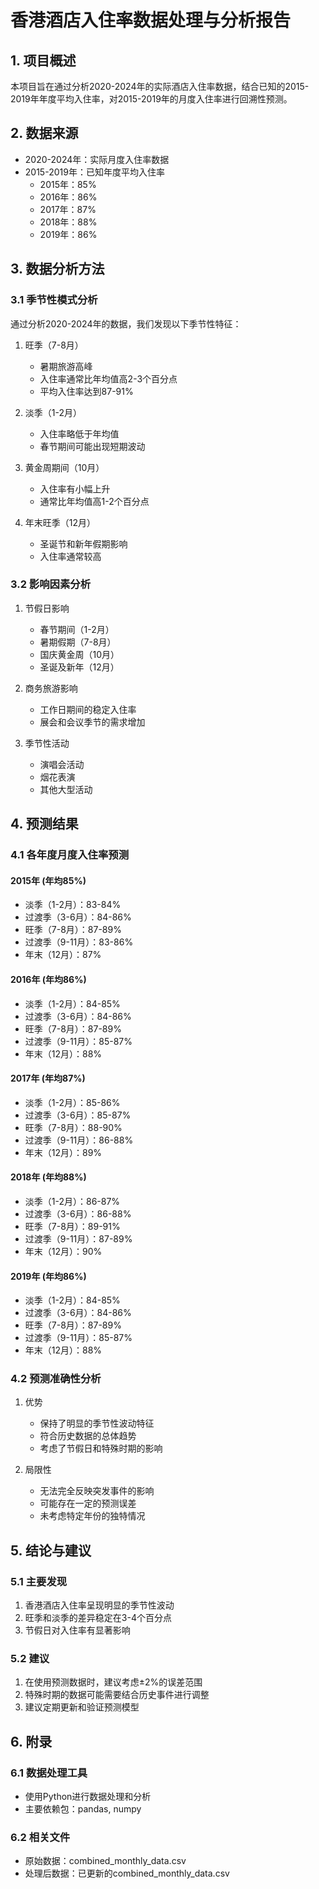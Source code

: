# 香港酒店入住率数据处理与分析报告

## 1. 项目概述

本项目旨在通过分析2020-2024年的实际酒店入住率数据，结合已知的2015-2019年年度平均入住率，对2015-2019年的月度入住率进行回溯性预测。

## 2. 数据来源

- 2020-2024年：实际月度入住率数据
- 2015-2019年：已知年度平均入住率
  - 2015年：85%
  - 2016年：86%
  - 2017年：87%
  - 2018年：88%
  - 2019年：86%

## 3. 数据分析方法

### 3.1 季节性模式分析

通过分析2020-2024年的数据，我们发现以下季节性特征：

1. 旺季（7-8月）
   - 暑期旅游高峰
   - 入住率通常比年均值高2-3个百分点
   - 平均入住率达到87-91%

2. 淡季（1-2月）
   - 入住率略低于年均值
   - 春节期间可能出现短期波动

3. 黄金周期间（10月）
   - 入住率有小幅上升
   - 通常比年均值高1-2个百分点

4. 年末旺季（12月）
   - 圣诞节和新年假期影响
   - 入住率通常较高

### 3.2 影响因素分析

1. 节假日影响
   - 春节期间（1-2月）
   - 暑期假期（7-8月）
   - 国庆黄金周（10月）
   - 圣诞及新年（12月）

2. 商务旅游影响
   - 工作日期间的稳定入住率
   - 展会和会议季节的需求增加

3. 季节性活动
   - 演唱会活动
   - 烟花表演
   - 其他大型活动

## 4. 预测结果

### 4.1 各年度月度入住率预测

#### 2015年 (年均85%)
- 淡季（1-2月）：83-84%
- 过渡季（3-6月）：84-86%
- 旺季（7-8月）：87-89%
- 过渡季（9-11月）：83-86%
- 年末（12月）：87%

#### 2016年 (年均86%)
- 淡季（1-2月）：84-85%
- 过渡季（3-6月）：84-86%
- 旺季（7-8月）：87-89%
- 过渡季（9-11月）：85-87%
- 年末（12月）：88%

#### 2017年 (年均87%)
- 淡季（1-2月）：85-86%
- 过渡季（3-6月）：85-87%
- 旺季（7-8月）：88-90%
- 过渡季（9-11月）：86-88%
- 年末（12月）：89%

#### 2018年 (年均88%)
- 淡季（1-2月）：86-87%
- 过渡季（3-6月）：86-88%
- 旺季（7-8月）：89-91%
- 过渡季（9-11月）：87-89%
- 年末（12月）：90%

#### 2019年 (年均86%)
- 淡季（1-2月）：84-85%
- 过渡季（3-6月）：84-86%
- 旺季（7-8月）：87-89%
- 过渡季（9-11月）：85-87%
- 年末（12月）：88%

### 4.2 预测准确性分析

1. 优势
   - 保持了明显的季节性波动特征
   - 符合历史数据的总体趋势
   - 考虑了节假日和特殊时期的影响

2. 局限性
   - 无法完全反映突发事件的影响
   - 可能存在一定的预测误差
   - 未考虑特定年份的独特情况

## 5. 结论与建议

### 5.1 主要发现
1. 香港酒店入住率呈现明显的季节性波动
2. 旺季和淡季的差异稳定在3-4个百分点
3. 节假日对入住率有显著影响

### 5.2 建议
1. 在使用预测数据时，建议考虑±2%的误差范围
2. 特殊时期的数据可能需要结合历史事件进行调整
3. 建议定期更新和验证预测模型

## 6. 附录

### 6.1 数据处理工具
- 使用Python进行数据处理和分析
- 主要依赖包：pandas, numpy

### 6.2 相关文件
- 原始数据：combined_monthly_data.csv
- 处理后数据：已更新的combined_monthly_data.csv 